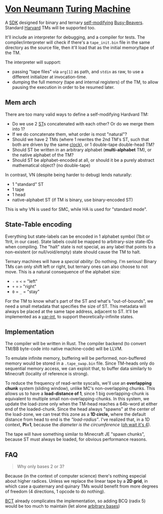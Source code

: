 # [Von Neumann](https://en.wikipedia.org/wiki/Von_Neumann_architecture) [Turing Machine](https://en.wikipedia.org/wiki/Turing_machine)

A [SDK](https://en.wikipedia.org/wiki/Software_development_kit) designed for binary and ternary [self-modifying](https://en.wikipedia.org/wiki/Self-modifying_code) [Busy-Beavers](https://en.wikipedia.org/wiki/Busy_beaver). Standard [Harvard](https://en.wikipedia.org/wiki/Harvard_architecture) TMs will be supported too.

It'll include an interpreter for debugging, and a compiler for tests. The compiler/interpreter will check if there's a `tape_init.bin` file in the same directory as the source file, then it'll load that as the initial memory/tape of the TM.

The interpreter will support:
- passing "tape files" via `arg[1]` as path, and `stdin` as raw, to use a different initializer at invocation-time.
- dumping the full memory (tape and internal registers) of the TM, to allow pausing the execution in order to be resumed later.

## Mem arch
There are too many valid ways to define a self-modifying Hardvard TM:
- Do we use 2 [ST](#state-table-encoding)s concatenated with each other? Or do we merge them into 1?
- If we do concatenate them, what order is most "natural"?
- Should we have 2 TMs (where 1 rewrites the 2nd TM's ST, such that both are driven by the same [clock](https://en.wikipedia.org/wiki/Clock_generator)), or 1 double-tape double-head TM?
- Should ST be written in an arbitrary alphabet (**multi-alphabet** TM), or the native alphabet of the TM?
- Should ST be alphabet-encoded at all, or should it be a purely abstract mathematical object? (no double-tape)

In contrast, VN (despite being harder to debug) lends naturally:
- 1 "standard" ST
- 1 tape
- 1 head
- native-alphabet ST (if TM is binary, use binary-encoded ST)

This is why VN is used for SMC, while HA is used for "standard mode".

## State-Table encoding
Everything but state-labels can be encoded in 1 alphabet symbol (1bit or 1trit, in our case). State labels could be mapped to arbitrary-size state-IDs when compiling. The "halt" state is not special, as any label that points to a non-existent (or null/void/empty) state should cause the TM to halt.

Ternary machines will have a _special ability:_ Do nothing.
I'm serious! Binary TMs can only shift left or right, but ternary ones can also choose to not move. This is a natural consequence of the alphabet size:
- `-` = `<` = "left"
- `+` = `>` "right"
- `0` = `_` = "stay"

For the TM to know what's part of the ST and what's "out-of-bounds", we need a small metadata that specifies the size of ST. This metadata will always be placed at the same tape address, adjacent to ST. It'll be implemented as a [var-int](https://en.wikipedia.org/wiki/Variable-length_quantity#Applications_and_history), to support theoretically-infinite states.

## Implementation
The compiler will be written in Rust. The compiler backend (to convert TM/BB byte-code into native machine-code) will be LLVM.

To emulate infinite memory, buffering will be performed, non-buffered memory would be stored in a `.tape_swap.bin` file. Since TM-heads only do sequential memory access, we can exploit that, to buffer data similarly to Minecraft (locality of reference is strong).

To reduce the frequency of read-write syscalls, we'll use an **overlapping chunk** system (sliding window), unlike MC's non-overlapping chunks. This allows us to have a **load-distance of 1**, since 1 big overlapping-chunk is equivalent to multiple small non-overlapping-chunks. In this system, we update the load-zone only when the TM-head reaches a 64b-word at either end of the loaded-chunk. Since the head always "spawns" at the center of the load-zone, we can treat this zone as a **1D circle,** where the default distance from head to end is the *"load-radius"*. I've realized that, in a 1D context, **Pi=1**, because the *diameter is the circumference* ([oh wait it's 4](https://math.stackexchange.com/a/518830)).

The tape will have something similar to Minecraft JE "spawn chunks", because ST must always be loaded, for obvious performance reasons.

## FAQ
> Why only bases 2 or 3?

Because (in the context of computer science) there's nothing especial about higher radices. Unless we replace the linear tape by a **2D grid**, in which case a quaternary and quinary TMs would benefit from more degrees of freedom (4 directions, 1 opcode to do nothing).

[BCT](https://en.wikipedia.org/wiki/Ternary_numeral_system#Binary-coded_ternary) already complicates the implementation, so adding BCQ (radix 5) would be too much to maintain (let alone [arbitrary bases](https://rudxain.github.io/RX-wiki/wiki/Base-Coded_Radix))
